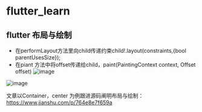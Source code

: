 # flutter_learn
 ## flutter 布局与绘制
 - 在performLayout方法里向child传递约束child!.layout(constraints,{bool parentUsesSize});
 - 在piant 方法中将offset传递给child，paint(PaintingContext context, Offset offset)
![image](https://user-images.githubusercontent.com/13581424/133989597-00b92408-bfb0-4f60-aee0-9e37c54f5d38.png)

![image](https://user-images.githubusercontent.com/13581424/133989637-54d46213-f476-4dfe-b19e-c9b715b5a74f.png)

文章以Container，center 为例跟进源码阐明布局与绘制：https://www.jianshu.com/p/764e8e7f659a
